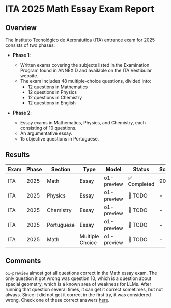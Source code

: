 # ITA 2025 Math Essay Exam Report

## Overview
The Instituto Tecnológico de Aeronáutica (ITA) entrance exam for 2025 consists of two phases:

- **Phase 1**: 
  - Written exams covering the subjects listed in the Examination Program found in ANNEX D and available on the ITA Vestibular website.
  - The exam includes 48 multiple-choice questions, divided into:
    - 12 questions in Mathematics
    - 12 questions in Physics
    - 12 questions in Chemistry
    - 12 questions in English

- **Phase 2**: 
  - Essay exams in Mathematics, Physics, and Chemistry, each consisting of 10 questions.
  - An argumentative essay.
  - 15 objective questions in Portuguese.

## Results

| Exam | Phase | Section | Type | Model | Status | Score |
|------|-------|---------|------|-------|--------|-------|
| ITA  | 2025  | Math    | Essay | o1-preview | ✅ Completed | 90%|
| ITA  | 2025  | Physics | Essay | o1-preview | 🚧 TODO | - |
| ITA  | 2025  | Chemistry | Essay | o1-preview | 🚧 TODO | - |
| ITA  | 2025  | Portuguese | Essay | o1-preview | 🚧 TODO | - |
| ITA  | 2025  | Math    | Multiple Choice | o1-preview | 🚧 TODO | - |

## Comments

`o1-preview` almost got all questions correct in the Math essay exam. The only question it got wrong was question 10, which is a question about spacial geometry, which is a known area of weakness for LLMs. After running that question several times, it can get it correct sometimes, but not always. Since it did not got it correct in the first try, it was considered wrong. Check one of these correct answers [here](exams/ita_2025/math/essays/solutions/q10_solution_rerun.txt).